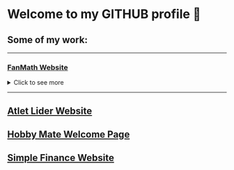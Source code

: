 # Welcome to my GITHUB profile 👋

## Some of my work:
---
### [FanMath Website](https://www.fanmath.net)
<details>
  <summary>Click to see more</summary>
  [URL](https://www.fanmath.net)
  ![Images](https://github.com/Dobry-Georgiev/sofia-museums/blob/main/preview-images/gallery-page.png)
    [![Home Page]([image_url](https://github.com/Dobry-Georgiev/sofia-museums/blob/main/preview-images/gallery-page.png))]([image_url](https://github.com/Dobry-Georgiev/sofia-museums/blob/main/preview-images/gallery-page.png))
<details>
  images
</details>
</details>

---
[Atlet Lider Website](https://atlet-lider.netlify.app)
---
[Hobby Mate Welcome Page](https://hobbymate.netlify.app)
---
[Simple Finance Website](https://simple-finances.netlify.app)
---
